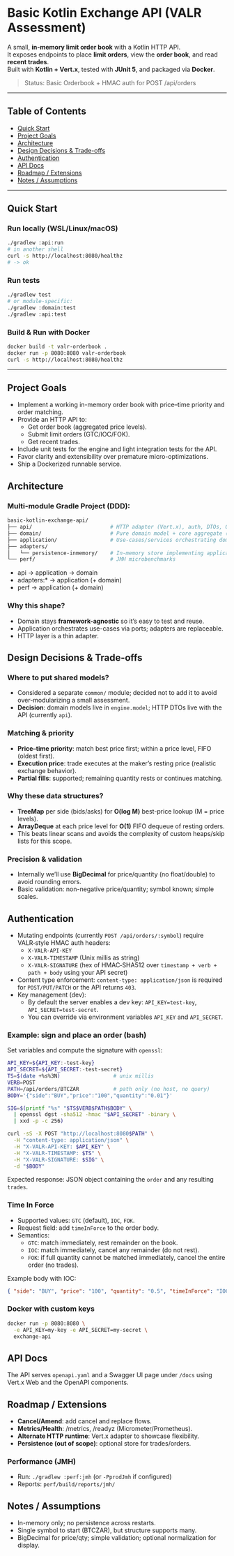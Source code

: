 # Basic Kotlin Exchange API (VALR Assessment)

A small, **in-memory limit order book** with a Kotlin HTTP API.  
It exposes endpoints to place **limit orders**, view the **order book**, and read **recent trades**.  
Built with **Kotlin + Vert.x**, tested with **JUnit 5**, and packaged via **Docker**.

> Status: Basic Orderbook + HMAC auth for POST /api/orders

---

## Table of Contents
- [Quick Start](#quick-start)
- [Project Goals](#project-goals)
- [Architecture](#architecture)
- [Design Decisions & Trade-offs](#design-decisions--trade-offs)
- [Authentication](#authentication)
- [API Docs](#api-docs)
- [Roadmap / Extensions](#roadmap--extensions)
- [Notes / Assumptions](#notes--assumptions)

---

## Quick Start

### Run locally (WSL/Linux/macOS)
```bash
./gradlew :api:run
# in another shell
curl -s http://localhost:8080/healthz
# -> ok
```

### Run tests
```bash
./gradlew test
# or module-specific:
./gradlew :domain:test
./gradlew :api:test
```

### Build & Run with Docker
```bash
docker build -t valr-orderbook .
docker run -p 8080:8080 valr-orderbook
curl -s http://localhost:8080/healthz
```

---

## Project Goals

- Implement a working in-memory order book with price–time priority and order matching.
- Provide an HTTP API to:
    - Get order book (aggregated price levels).
    - Submit limit orders (GTC/IOC/FOK).
    - Get recent trades.
- Include unit tests for the engine and light integration tests for the API.
- Favor clarity and extensibility over premature micro-optimizations.
- Ship a Dockerized runnable service.

## Architecture

### Multi-module Gradle Project (DDD):
```bash
basic-kotlin-exchange-api/
├── api/                         # HTTP adapter (Vert.x), auth, DTOs, OpenAPI
├── domain/                      # Pure domain model + core aggregate (OrderBook)
├── application/                 # Use-cases/services orchestrating domain
├── adapters/
│   └── persistence-inmemory/    # In-memory store implementing application ports
└── perf/                        # JMH microbenchmarks
```

- api -> application -> domain
- adapters:* -> application (+ domain)
- perf -> application (+ domain)

### Why this shape?

- Domain stays **framework-agnostic** so it’s easy to test and reuse.
- Application orchestrates use-cases via ports; adapters are replaceable.
- HTTP layer is a thin adapter.

## Design Decisions & Trade-offs

### Where to put shared models?
- Considered a separate `common/` module; decided not to add it to avoid over-modularizing a small assessment.
- **Decision**: domain models live in `engine.model`; HTTP DTOs live with the API (currently `api`).

### Matching & priority
- **Price–time priority**: match best price first; within a price level, FIFO (oldest first).
- **Execution price**: trade executes at the maker’s resting price (realistic exchange behavior).
- **Partial fills**: supported; remaining quantity rests or continues matching.

### Why these data structures?
- **TreeMap** per side (bids/asks) for **O(log M)** best-price lookup (M = price levels).
- **ArrayDeque** at each price level for **O(1)** FIFO dequeue of resting orders.
- This beats linear scans and avoids the complexity of custom heaps/skip lists for this scope.

### Precision & validation
- Internally we’ll use **BigDecimal** for price/quantity (no float/double) to avoid rounding errors.
- Basic validation: non-negative price/quantity; symbol known; simple scales.

## Authentication

- Mutating endpoints (currently `POST /api/orders/:symbol`) require VALR‑style HMAC auth headers:
  - `X-VALR-API-KEY`
  - `X-VALR-TIMESTAMP` (Unix millis as string)
  - `X-VALR-SIGNATURE` (hex of HMAC‑SHA512 over `timestamp + verb + path + body` using your API secret)
- Content type enforcement: `content-type: application/json` is required for `POST/PUT/PATCH` or the API returns `403`.
- Key management (dev):
  - By default the server enables a dev key: `API_KEY=test-key`, `API_SECRET=test-secret`.
  - You can override via environment variables `API_KEY` and `API_SECRET`.

### Example: sign and place an order (bash)

Set variables and compute the signature with `openssl`:

```bash
API_KEY=${API_KEY:-test-key}
API_SECRET=${API_SECRET:-test-secret}
TS=$(date +%s%3N)                 # unix millis
VERB=POST
PATH=/api/orders/BTCZAR           # path only (no host, no query)
BODY='{"side":"BUY","price":"100","quantity":"0.01"}'

SIG=$(printf "%s" "$TS$VERB$PATH$BODY" \
  | openssl dgst -sha512 -hmac "$API_SECRET" -binary \
  | xxd -p -c 256)

curl -sS -X POST "http://localhost:8080$PATH" \
  -H "content-type: application/json" \
  -H "X-VALR-API-KEY: $API_KEY" \
  -H "X-VALR-TIMESTAMP: $TS" \
  -H "X-VALR-SIGNATURE: $SIG" \
  -d "$BODY"
```

Expected response: JSON object containing the `order` and any resulting `trades`.

### Time In Force

- Supported values: `GTC` (default), `IOC`, `FOK`.
- Request field: add `timeInForce` to the order body.
- Semantics:
  - `GTC`: match immediately, rest remainder on the book.
  - `IOC`: match immediately, cancel any remainder (do not rest).
  - `FOK`: if full quantity cannot be matched immediately, cancel the entire order (no trades).

Example body with IOC:

```json
{ "side": "BUY", "price": "100", "quantity": "0.5", "timeInForce": "IOC" }
```

### Docker with custom keys

```bash
docker run -p 8080:8080 \
  -e API_KEY=my-key -e API_SECRET=my-secret \
  exchange-api
```

## API Docs

The API serves `openapi.yaml` and a Swagger UI page under `/docs` using Vert.x Web and the OpenAPI components.

## Roadmap / Extensions

- **Cancel/Amend**: add cancel and replace flows.
- **Metrics/Health**: /metrics, /readyz (Micrometer/Prometheus).
- **Alternate HTTP runtime**: Vert.x adapter to showcase flexibility.
- **Persistence (out of scope)**: optional store for trades/orders.

### Performance (JMH)

- Run: `./gradlew :perf:jmh` (or `-PprodJmh` if configured)
- Reports: `perf/build/reports/jmh/`

## Notes / Assumptions
- In-memory only; no persistence across restarts.
- Single symbol to start (BTCZAR), but structure supports many.
- BigDecimal for price/qty; simple validation; optional normalization for display.
